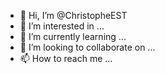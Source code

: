 - 👋 Hi, I’m @ChristopheEST
- 👀 I’m interested in ...
- 🌱 I’m currently learning ...
- 💞️ I’m looking to collaborate on ...
- 📫 How to reach me ...

<!---
ChristopheEST/ChristopheEST is a ✨ special ✨ repository because its `README.md` (this file) appears on your GitHub profile.
You can click the Preview link to take a look at your changes.
--->
